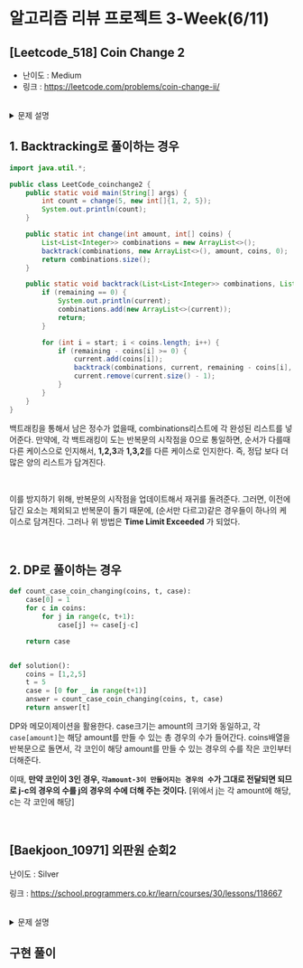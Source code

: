# 알고리즘 리뷰 프로젝트 3-Week(6/11)

## [Leetcode_518] Coin Change 2
- 난이도 : Medium
- 링크 : https://leetcode.com/problems/coin-change-ii/

<br/>

<details>
<summary>문제 설명</summary>
<div markdown="1">

### 문제 설명

You are given an ```integer``` array coins representing coins of different denominations and an ```integer``` amount representing a total amount of money.

Return ```the number of combinations``` that make up that amount. If that amount of money cannot be made up by any combination of the coins, return ```0```.

You may assume that you have an infinite number of each kind of coin.

The answer is **guaranteed** to fit into a signed **32-bit** integer.



### Example 1:
```
Input: amount = 5, coins = [1,2,5]
Output: 4
Explanation: there are four ways to make up the amount:
5=5
5=2+2+1
5=2+1+1+1
5=1+1+1+1+1
```

</div>
</details>

## 1. Backtracking로 풀이하는 경우

```java
import java.util.*;

public class LeetCode_coinchange2 {
    public static void main(String[] args) {
        int count = change(5, new int[]{1, 2, 5});
        System.out.println(count);
    }

    public static int change(int amount, int[] coins) {
        List<List<Integer>> combinations = new ArrayList<>();
        backtrack(combinations, new ArrayList<>(), amount, coins, 0);
        return combinations.size();
    }

    public static void backtrack(List<List<Integer>> combinations, List<Integer> current, int remaining, int[] coins, int start) {
        if (remaining == 0) {
            System.out.println(current);
            combinations.add(new ArrayList<>(current));
            return;
        }

        for (int i = start; i < coins.length; i++) {
            if (remaining - coins[i] >= 0) {
                current.add(coins[i]);
                backtrack(combinations, current, remaining - coins[i], coins, i);
                current.remove(current.size() - 1);
            }
        }
    }
}

```

백트래킹을 통해서 남은 정수가 없을때, combinations리스트에 각 완성된 리스트를 넣어준다.
만약에, 각 백트래킹이 도는 반복문의 시작점을 0으로 통일하면, 순서가 다를때 다른 케이스으로 인지해서,
**1,2,3**과 **1,3,2**를 다른 케이스로 인지한다.
즉, 정답 보다 더 많은 양의 리스트가 담겨진다.

<br/>

이를 방지하기 위해, 반복문의 시작점을 업데이트해서 재귀를 돌려준다.
그러면, 이전에 담긴 요소는 제외되고 반복문이 돌기 때문에, (순서만 다르고)같은 경우들이 하나의 케이스로 담겨진다.
그러나 위 방법은 **Time Limit Exceeded** 가 되었다.

<br/>

## 2. DP로 풀이하는 경우

```python
def count_case_coin_changing(coins, t, case):
    case[0] = 1
    for c in coins:
        for j in range(c, t+1):
            case[j] += case[j-c]

    return case


def solution():
    coins = [1,2,5]
    t = 5
    case = [0 for _ in range(t+1)]
    answer = count_case_coin_changing(coins, t, case)
    return answer[t]

```

DP와 메모이제이션을 활용한다.
case크기는 amount의 크기와 동일하고, 각 ```case[amount]```는 해당 amount를 만들 수 있는 총 경우의 수가 들어간다.
coins배열을 반복문으로 돌면서, 각 코인이 해당 amount를 만들 수 있는 경우의 수를
작은 코인부터 더해준다.
<br/>

이때, **만약 코인이 3인 경우, ```각amount-3이 만들어지는 경우의 수```가 그대로 전달되면 되므로
j-c의 경우의 수를 j의 경우의 수에 더해 주는 것이다.** [위에서 j는 각 amount에 해당, c는 각 코인에 해당]

<br/>

## [Baekjoon_10971] 외판원 순회2

난이도 : Silver

링크 : https://school.programmers.co.kr/learn/courses/30/lessons/118667

<br/>

<details>
<summary>문제 설명</summary>
<div markdown="1">



### 문제 설명




</div>
</details>

## 구현 풀이



